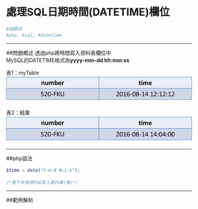 # 處理SQL日期時間(DATETIME)欄位


```bash
#相關詞
#php, #sql, #datetime
```


---


##問題概述
透過php將時間寫入資料表欄位中  
MySQL的DATETIME格式為**yyyy-mm-dd hh:mm:ss**


表1：myTable
![](origin_php_datetime.png)


表2：結果
![](result_php_datetime.png)


---


  
##php語法

```php
$time = date("Y-m-d H:i:s");

/*接下來使用PDO寫入資料庫(略)*/
```



---

##範例解析
